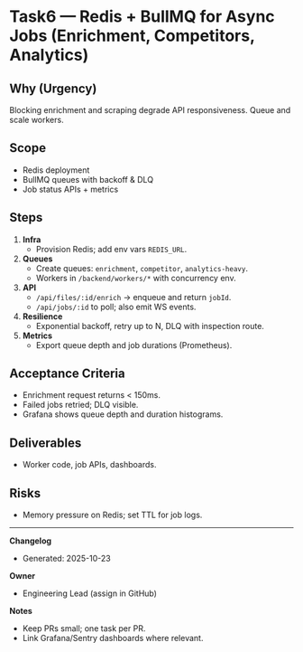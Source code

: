 # Task6 — Redis + BullMQ for Async Jobs (Enrichment, Competitors, Analytics)

## Why (Urgency)

Blocking enrichment and scraping degrade API responsiveness. Queue and scale workers.

## Scope

- Redis deployment
- BullMQ queues with backoff & DLQ
- Job status APIs + metrics

## Steps

1. **Infra**
   - Provision Redis; add env vars `REDIS_URL`.
2. **Queues**
   - Create queues: `enrichment`, `competitor`, `analytics-heavy`.
   - Workers in `/backend/workers/*` with concurrency env.
3. **API**
   - `/api/files/:id/enrich` → enqueue and return `jobId`.
   - `/api/jobs/:id` to poll; also emit WS events.
4. **Resilience**
   - Exponential backoff, retry up to N, DLQ with inspection route.
5. **Metrics**
   - Export queue depth and job durations (Prometheus).

## Acceptance Criteria

- Enrichment request returns < 150ms.
- Failed jobs retried; DLQ visible.
- Grafana shows queue depth and duration histograms.

## Deliverables

- Worker code, job APIs, dashboards.

## Risks

- Memory pressure on Redis; set TTL for job logs.

---

**Changelog**

- Generated: 2025-10-23

**Owner**

- Engineering Lead (assign in GitHub)

**Notes**

- Keep PRs small; one task per PR.
- Link Grafana/Sentry dashboards where relevant.
